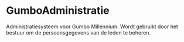 # GumboAdministratie
Administratiesysteem voor Gumbo Millennium. Wordt gebruikt door het bestuur om de persoonsgegevens van de leden te beheren. 

